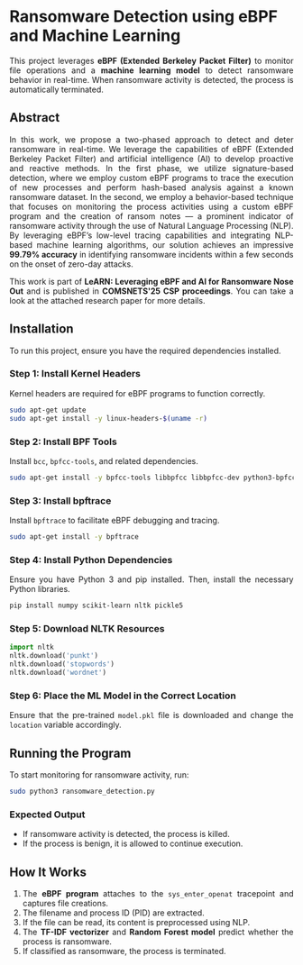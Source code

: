 # Ransomware Detection using eBPF and Machine Learning
<div align='justify'>
  
This project leverages **eBPF (Extended Berkeley Packet Filter)** to monitor file operations and a **machine learning model** to detect ransomware behavior in real-time. When ransomware activity is detected, the process is automatically terminated.

## Abstract
<div align='justify'>
  
In this work, we propose a two-phased approach to detect and deter ransomware in real-time. We leverage the capabilities of eBPF (Extended Berkeley Packet Filter) and artificial intelligence (AI) to develop proactive and reactive methods. In the first phase, we utilize signature-based detection, where we employ custom eBPF programs to trace the execution of new processes and perform hash-based analysis against a known ransomware dataset. In the second, we employ a behavior-based technique that focuses on monitoring the process activities using a custom eBPF program and the creation of ransom notes — a prominent indicator of ransomware activity through the use of Natural Language Processing (NLP). By leveraging eBPF’s low-level tracing capabilities and integrating NLP-based machine learning algorithms, our solution achieves an impressive **99.79% accuracy** in identifying ransomware incidents within a few seconds on the onset of zero-day attacks.


This work is part of **LeARN: Leveraging eBPF and AI for Ransomware Nose Out** and is published in **COMSNETS'25 CSP proceedings**. You can take a look at the attached research paper for more details.

## Installation
To run this project, ensure you have the required dependencies installed.

### Step 1: Install Kernel Headers
Kernel headers are required for eBPF programs to function correctly.

```bash
sudo apt-get update
sudo apt-get install -y linux-headers-$(uname -r)
```

### Step 2: Install BPF Tools
Install `bcc`, `bpfcc-tools`, and related dependencies.

```bash
sudo apt-get install -y bpfcc-tools libbpfcc libbpfcc-dev python3-bpfcc
```

### Step 3: Install bpftrace
Install `bpftrace` to facilitate eBPF debugging and tracing.

```bash
sudo apt-get install -y bpftrace
```

### Step 4: Install Python Dependencies
Ensure you have Python 3 and pip installed. Then, install the necessary Python libraries.

```bash
pip install numpy scikit-learn nltk pickle5
```

### Step 5: Download NLTK Resources

```python
import nltk
nltk.download('punkt')
nltk.download('stopwords')
nltk.download('wordnet')
```

### Step 6: Place the ML Model in the Correct Location
Ensure that the pre-trained `model.pkl` file is downloaded and change the `location` variable accordingly.

## Running the Program
To start monitoring for ransomware activity, run:

```bash
sudo python3 ransomware_detection.py
```

### Expected Output
- If ransomware activity is detected, the process is killed.
- If the process is benign, it is allowed to continue execution.

## How It Works
1. The **eBPF program** attaches to the `sys_enter_openat` tracepoint and captures file creations.
2. The filename and process ID (PID) are extracted.
3. If the file can be read, its content is preprocessed using NLP.
4. The **TF-IDF vectorizer** and **Random Forest model** predict whether the process is ransomware.
5. If classified as ransomware, the process is terminated.
